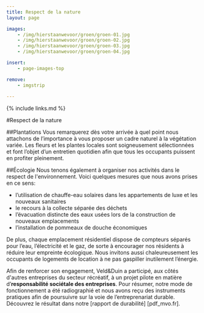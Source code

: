 ```yaml
---
title: Respect de la nature
layout: page

images:
    - /img/hierstaanwevoor/groen/groen-01.jpg
    - /img/hierstaanwevoor/groen/groen-02.jpg
    - /img/hierstaanwevoor/groen/groen-03.jpg
    - /img/hierstaanwevoor/groen/groen-04.jpg

insert:
    - page-images-top

remove:
    - imgstrip
    
---
```


{% include links.md %}

#Respect de la nature

##Plantations
Vous remarquerez dès votre arrivée à quel point nous attachons de l’importance à vous proposer un cadre naturel à la végétation variée. Les fleurs et les plantes locales sont soigneusement sélectionnées et font l’objet d’un entretien quotidien afin que tous les occupants puissent en profiter pleinement.<br>


##Écologie
Nous tenons également à organiser nos activités dans le respect de l'environnement. Voici quelques mesures que nous avons prises en ce sens:

- l’utilisation de chauffe-eau solaires dans les appartements de luxe et les nouveaux sanitaires
- le recours à la collecte séparée des déchets
- l’évacuation distincte des eaux usées lors de la construction de nouveaux emplacements
- l’installation de pommeaux de douche économiques

De plus, chaque emplacement résidentiel dispose de compteurs séparés pour l’eau, l’électricité et le gaz, de sorte à encourager nos résidents à réduire leur empreinte écologique. Nous invitons aussi chaleureusement les occupants de logements de location à ne pas gaspiller inutilement l’énergie.

Afin de renforcer son engagement, Veld&Duin a participé, aux côtés d'autres entreprises du secteur récréatif, à un projet pilote en matière d’**responsabilité sociétale des entreprises**. Pour résumer, notre mode de fonctionnement a été radiographié et nous avons reçu des instruments pratiques afin de poursuivre sur la voie de l’entreprenariat durable.<br>
Découvrez le résultat dans notre [rapport de durabilité] [pdf_mvo.fr]. 

